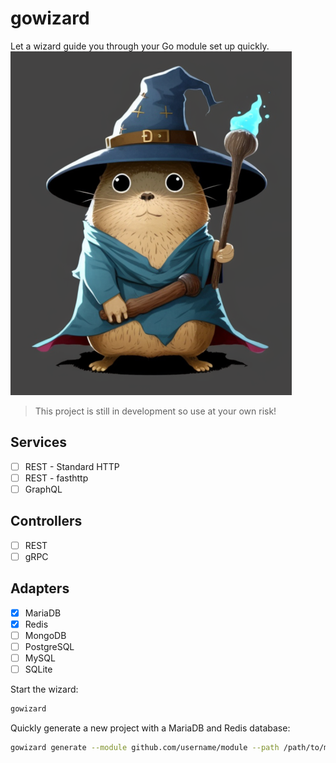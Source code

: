 # gowizard
Let a wizard guide you through your Go module set up quickly.
![Gopher Wizard](wizard.png)

> This project is still in development so use at your own risk!

## Services
- [ ] REST - Standard HTTP
- [ ] REST - fasthttp
- [ ] GraphQL

## Controllers
- [ ] REST
- [ ] gRPC

## Adapters
- [x] MariaDB
- [x] Redis
- [ ] MongoDB
- [ ] PostgreSQL
- [ ] MySQL
- [ ] SQLite

Start the wizard:
```bash
gowizard
```

Quickly generate a new project with a MariaDB and Redis database:
```bash
gowizard generate --module github.com/username/module --path /path/to/module --mariadb --redis
```